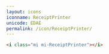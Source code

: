 ```yaml
---
layout: icons
iconname: ReceiptPrinter
unicode: EDAE
permalink: /icon/ReceiptPrinter/
---
```


``` html
<i class="mi mi-ReceiptPrinter"></i>
```
